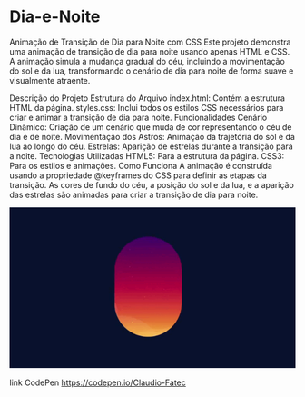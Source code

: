 # Dia-e-Noite
Animação de Transição de Dia para Noite com CSS
Este projeto demonstra uma animação de transição de dia para noite usando apenas HTML e CSS. A animação simula a mudança gradual do céu, incluindo a movimentação do sol e da lua, transformando o cenário de dia para noite de forma suave e visualmente atraente.

Descrição do Projeto
Estrutura do Arquivo
index.html: Contém a estrutura HTML da página.
styles.css: Inclui todos os estilos CSS necessários para criar e animar a transição de dia para noite.
Funcionalidades
Cenário Dinâmico: Criação de um cenário que muda de cor representando o céu de dia e de noite.
Movimentação dos Astros: Animação da trajetória do sol e da lua ao longo do céu.
Estrelas: Aparição de estrelas durante a transição para a noite.
Tecnologias Utilizadas
HTML5: Para a estrutura da página.
CSS3: Para os estilos e animações.
Como Funciona
A animação é construída usando a propriedade @keyframes do CSS para definir as etapas da transição. As cores de fundo do céu, a posição do sol e da lua, e a aparição das estrelas são animadas para criar a transição de dia para noite.

<img src="gif/Design sem nome (4) (1).gif">


link CodePen
https://codepen.io/Claudio-Fatec
